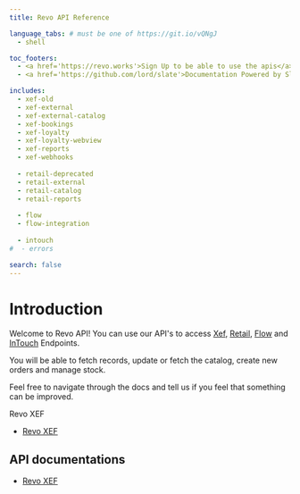 ```yaml
---
title: Revo API Reference

language_tabs: # must be one of https://git.io/vQNgJ
  - shell

toc_footers:
  - <a href='https://revo.works'>Sign Up to be able to use the apis</a>
  - <a href='https://github.com/lord/slate'>Documentation Powered by Slate</a>

includes:
  - xef-old
  - xef-external
  - xef-external-catalog
  - xef-bookings
  - xef-loyalty
  - xef-loyalty-webview
  - xef-reports
  - xef-webhooks
  
  - retail-deprecated
  - retail-external
  - retail-catalog
  - retail-reports
  
  - flow
  - flow-integration
  
  - intouch
#  - errors

search: false
---
```


# Introduction

Welcome to Revo API! You can use our API's to access [Xef](https://revo.works/en/products/revoxef), [Retail](https://revo.works/en/products/revoretail), [Flow](https://revo.works/en/products/revoflow) and [InTouch](https://revointouch.works) Endpoints.

You will be able to fetch records, update or fetch the catalog, create new orders and manage stock.

Feel free to navigate through the docs and tell us if you feel that something can be improved.

Revo XEF

- [Revo XEF](xef-index.html.md)

## API documentations

- [Revo XEF](xef-index.html.md)